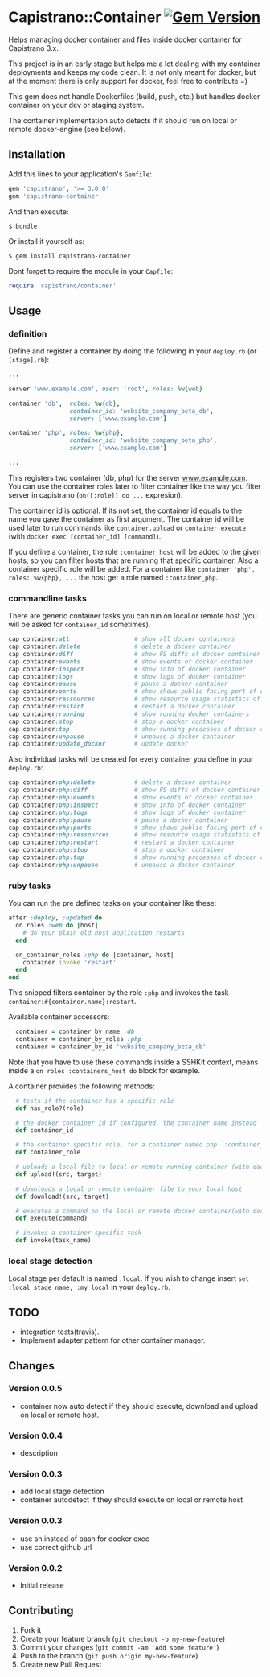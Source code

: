 # Capistrano::Container [![Gem Version](https://badge.fury.io/rb/capistrano-container.svg)](https://badge.fury.io/rb/capistrano-container)

Helps managing [docker](https://www.docker.com/) container and files inside docker container for Capistrano 3.x.

This project is in an early stage but helps me a lot dealing with my container deployments and keeps my code clean. It is not only meant for docker, but at the moment there is only support for docker, feel free to contribute =)

This gem does not handle Dockerfiles (build, push, etc.) but handles docker container on your dev or staging system.

The container implementation auto detects if it should run on local or remote docker-engine (see below).

## Installation

Add this lines to your application's `Gemfile`:

```ruby
gem 'capistrano', '>= 3.0.0'
gem 'capistrano-container'
```

And then execute:

    $ bundle

Or install it yourself as:

    $ gem install capistrano-container

Dont forget to require the module in your `Capfile`:

```ruby
require 'capistrano/container'
```  

## Usage
### definition
Define and register a container by doing the following in your `deploy.rb` (or `[stage].rb`):

```ruby
...

server 'www.example.com', user: 'root', roles: %w{web}

container 'db',  roles: %w{db},
                 container_id: 'website_company_beta_db',
                 server: ['www.example.com']

container 'php', roles: %w{php},
                 container_id: 'website_company_beta_php',
                 server: ['www.example.com']

...
```

This registers two container (db, php) for the server www.example.com. You can use the container roles later to filter container like the way you filter server in capistrano (`on([:role]) do ...` expresion).

The container id is optional. If its not set, the container id equals to the name you gave the container as first argument. The container id will be used later to run commands like `container.upload` or `container.execute` (with `docker exec [container_id] [command]`).

If you define a container, the role `:container_host` will be added to the given hosts, so you can filter hosts that are running that specific container. Also a container specific role will be added. For a container like `container 'php', roles: %w{php}, ...` the host get a role named `:container_php`.


### commandline tasks
There are generic container tasks you can run on local or remote host (you will be asked for `container_id` sometimes).

```ruby
cap container:all                  # show all docker containers
cap container:delete               # delete a docker container
cap container:diff                 # show FS diffs of docker container
cap container:events               # show events of docker container
cap container:inspect              # show info of docker container
cap container:logs                 # show logs of docker container
cap container:pause                # pause a docker container
cap container:ports                # show shows public facing port of docker container
cap container:ressources           # show resource usage statistics of docker container
cap container:restart              # restart a docker container
cap container:running              # show running docker containers
cap container:stop                 # stop a docker container
cap container:top                  # show running processes of docker container
cap container:unpause              # unpause a docker container
cap container:update_docker        # update docker
```

Also individual tasks will be created for every container you define in your `deploy.rb`:

```ruby
cap container:php:delete           # delete a docker container
cap container:php:diff             # show FS diffs of docker container
cap container:php:events           # show events of docker container
cap container:php:inspect          # show info of docker container
cap container:php:logs             # show logs of docker container
cap container:php:pause            # pause a docker container
cap container:php:ports            # show shows public facing port of docker container
cap container:php:ressources       # show resource usage statistics of docker container
cap container:php:restart          # restart a docker container
cap container:php:stop             # stop a docker container
cap container:php:top              # show running processes of docker container
cap container:php:unpause          # unpause a docker container
```

### ruby tasks
You can run the pre defined tasks on your container like these:

```ruby
after :deploy, :updated do
  on roles :web do |host|
    # do your plain old host application restarts
  end

  on_container_roles :php do |container, host|
    container.invoke 'restart'
  end
end
```
This snipped filters container by the role `:php` and invokes the task `container:#{container.name}:restart`.

Available container accessors:
```ruby
  container = container_by_name :db
  container = container_by_roles :php
  container = container_by_id 'website_company_beta_db'
```

Note that you have to use these commands inside a SSHKit context, means inside a `on roles :containers_host do` block for example.

A container provides the following methods:
```ruby
  # tests if the container has a specific role
  def has_role?(role)

  # the docker container id if configured, the container name instead
  def container_id

  # the container specific role, for a container named php `:container_php`
  def container_role

  # uploads a local file to local or remote running container (with docker cp)
  def upload!(src, target)

  # downloads a local or remote container file to your local host
  def download!(src, target)

  # executes a command on the local or remote docker container(with docker exec)
  def execute(command)

  # invokes a container specific task
  def invoke(task_name)
```

### local stage detection
Local stage per default is named `:local`. If you wish to change insert `set :local_stage_name, :my_local` in your `deploy.rb`.

## TODO
  * integration tests(travis).
  * Implement adapter pattern for other container manager.

## Changes
### Version 0.0.5
  * container now auto detect if they should execute, download and upload on local or remote host.

### Version 0.0.4
  * description

### Version 0.0.3
  * add local stage detection
  * container autodetect if they should execute on local or remote host

### Version 0.0.3
  * use sh instead of bash for docker exec
  * use correct github url

### Version 0.0.2
  * Initial release

## Contributing

1. Fork it
2. Create your feature branch (`git checkout -b my-new-feature`)
3. Commit your changes (`git commit -am 'Add some feature'`)
4. Push to the branch (`git push origin my-new-feature`)
5. Create new Pull Request
